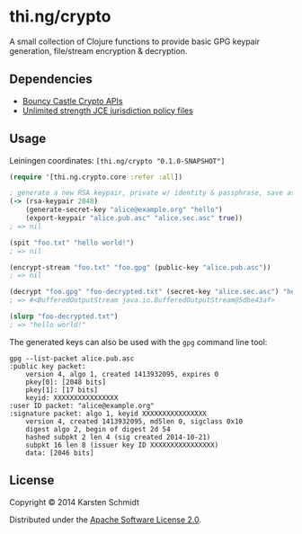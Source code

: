 # thi.ng/crypto

A small collection of Clojure functions to provide basic GPG keypair generation, file/stream encryption & decryption.

## Dependencies

- [Bouncy Castle Crypto APIs](http://bouncycastle.org)
- [Unlimited strength JCE jurisdiction policy files](http://www.oracle.com/technetwork/java/javase/downloads/index.html)

## Usage

Leiningen coordinates: `[thi.ng/crypto "0.1.0-SNAPSHOT"]`

```clojure
(require '[thi.ng.crypto.core :refer :all])

; generate a new RSA keypair, private w/ identity & passphrase, save as armored files
(-> (rsa-keypair 2048)
    (generate-secret-key "alice@example.org" "hello")
    (export-keypair "alice.pub.asc" "alice.sec.asc" true))
; => nil

(spit "foo.txt" "hello world!")
; => nil

(encrypt-stream "foo.txt" "foo.gpg" (public-key "alice.pub.asc"))
; => nil

(decrypt "foo.gpg" "foo-decrypted.txt" (secret-key "alice.sec.asc") "hello")
; => #<BufferedOutputStream java.io.BufferedOutputStream@5dbe43af>

(slurp "foo-decrypted.txt")
; => "hello world!"
```

The generated keys can also be used with the `gpg` command line tool:

```
gpg --list-packet alice.pub.asc
:public key packet:
	version 4, algo 1, created 1413932095, expires 0
	pkey[0]: [2048 bits]
	pkey[1]: [17 bits]
	keyid: XXXXXXXXXXXXXXXX
:user ID packet: "alice@example.org"
:signature packet: algo 1, keyid XXXXXXXXXXXXXXXX
	version 4, created 1413932095, md5len 0, sigclass 0x10
	digest algo 2, begin of digest 2d 54
	hashed subpkt 2 len 4 (sig created 2014-10-21)
	subpkt 16 len 8 (issuer key ID XXXXXXXXXXXXXXXX)
	data: [2046 bits]
```

## License

Copyright © 2014 Karsten Schmidt

Distributed under the [Apache Software License 2.0](http://www.apache.org/licenses/LICENSE-2.0).
